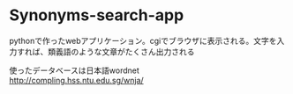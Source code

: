 # Synonyms-search-app
pythonで作ったwebアプリケーション。cgiでブラウザに表示される。文字を入力すれば、類義語のような文章がたくさん出力される

使ったデータベースは日本語wordnet</br>
http://compling.hss.ntu.edu.sg/wnja/
<!--<h1>cgiとは</h1>-->

